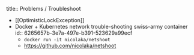 title:: Problems / Troubleshoot

- [[OptimisticLockException]]
- Docker + Kubernetes network trouble-shooting swiss-army container
  id:: 6265657b-3e7a-497e-b391-523629a99ecf
	- `docker run -it nicolaka/netshoot`
	- https://github.com/nicolaka/netshoot